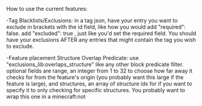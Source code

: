 How to use the current features:


-Tag Blacklists/Exclusions:
in a tag json, have your entry you want to exclude in brackets with the id field, like how you would add "required": false. add "excluded": true , just like you'd set the required field.
You should have your exclusions AFTER any entries that might contain the tag you wish to exclude.

-Feature placement Structure Overlap Predicate:
use "exclusions_lib:overlaps_structure" like any other block predicate filter.
optional fields are range, an integer from 1 to 32 to choose how far away it checks for from the feature's origin (you probably want this large if the feature is large), and structures, an array of structure ids for if you want to specify it to
only checking for specific structures.
You probably want to wrap this one in a minecraft:not 
